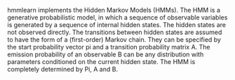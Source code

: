 hmmlearn implements the Hidden Markov Models (HMMs). The HMM is a generative probabilistic model, in which a sequence of observable variables is generated by a sequence of internal hidden states. The hidden states are not observed directly. The transitions between hidden states are assumed to have the form of a (first-order) Markov chain. They can be specified by the start probability vector pi 
and a transition probability matrix A. The emission probability of an observable B can be any distribution with parameters conditioned on the current hidden state. The HMM is completely determined by Pi, A and B. 
